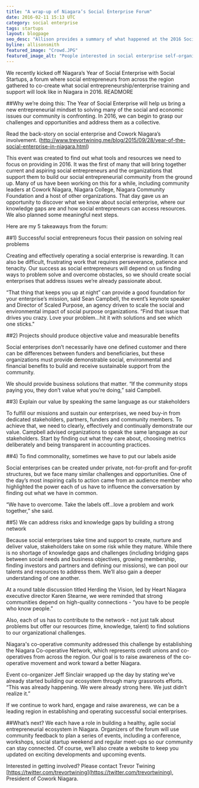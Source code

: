 ```yaml
---
title: "A wrap-up of Niagara’s Social Enterprise Forum"
date: 2016-02-11 15:13 UTC
category: social enterprise
tags: startups
layout: blogpage
seo_desc: "Allison provides a summary of what happened at the 2016 Social Enterprise Forum, the kickoff event to Niagara's Year of the Social Enterprise."
byline: allisonsmith
featured_image: "Crowd.JPG"
featured_image_alt: "People interested in social enterprise self-organize into groups to discuss issues of interest to building a strong social enterprise community in Niagara."
---
```


We recently kicked off Niagara’s Year of Social Enterprise with Social Startups, a forum where social entrepreneurs from across the region gathered to co-create what social entrepreneurship/enterprise training and support will look like in Niagara in 2016. READMORE

##Why we’re doing this:
The Year of Social Enterprise will help us bring a new entrepreneurial mindset to solving many of the social and economic issues our community is confronting. In 2016, we can begin to grasp our challenges and opportunities and address them as a collective.

Read the back-story on social enterprise and Cowork Niagara’s involvement. (http://www.trevortwining.me/blog/2015/09/28/year-of-the-social-enterprise-in-niagara.html)

This event was created to find out what tools and resources we need to focus on providing in 2016. It was the first of many that will bring together current and aspiring social entrepreneurs and the organizations that support them to build our social entrepreneurial community from the ground up. Many of us have been working on this for a while, including community leaders at Cowork Niagara, Niagara College, Niagara Community Foundation and a host of other organizations. That day gave us an opportunity to discover what we know about social enterprise, where our knowledge gaps are and how social entrepreneurs can access resources. We also planned some meaningful next steps.

Here are my 5 takeaways from the forum:

##1) Successful social entrepreneurs focus their passion on solving real problems

Creating and effectively operating a social enterprise is rewarding. It can also be difficult, frustrating work that requires perseverance, patience and tenacity. Our success as social entrepreneurs will depend on us finding ways to problem solve and overcome obstacles, so we should create social enterprises that address issues we’re already passionate about.

“That thing that keeps you up at night” can provide a good foundation for your enterprise’s mission, said Sean Campbell, the event’s keynote speaker and Director of Scaled Purpose, an agency driven to scale the social and environmental impact of social purpose organizations. “Find that issue that drives you crazy. Love your problem…hit it with solutions and see which one sticks."

##2) Projects should produce objective value and measurable benefits

Social enterprises don’t necessarily have one defined customer and there can be differences between funders and beneficiaries, but these organizations must provide demonstrable social, environmental and financial benefits to build and receive sustainable support from the community.

We should provide business solutions that matter. “If the community stops paying you, they don’t value what you’re doing,” said Campbell.

##3) Explain our value by speaking the same language as our stakeholders

To fulfill our missions and sustain our enterprises, we need buy-in from dedicated stakeholders, partners, funders and community members. To achieve that, we need to clearly, effectively and continually demonstrate our value. Campbell advised organizations to speak the same language as our stakeholders. Start by finding out what they care about, choosing metrics deliberately and being transparent in accounting practices.

##4) To find commonality, sometimes we have to put our labels aside

Social enterprises can be created under private, not-for-profit and for-profit structures, but we face many similar challenges and opportunities. One of the day’s most inspiring calls to action came from an audience member who highlighted the power each of us have to influence the conversation by finding out what we have in common.

“We have to overcome. Take the labels off…love a problem and work together,” she said.

##5) We can address risks and knowledge gaps by building a strong network

Because social enterprises take time and support to create, nurture and deliver value, stakeholders take on some risk while they mature. While there is no shortage of knowledge gaps and challenges (including bridging gaps between social needs and business objectives, growing membership, finding investors and partners and defining our missions), we can pool our talents and resources to address them. We’ll also gain a deeper understanding of one another.

At a round table discussion titled Herding the Vision, led by Heart Niagara executive director Karen Stearne, we were reminded that strong communities depend on high-quality connections - “you have to be people who know people.”

Also, each of us has to contribute to the network - not just talk about problems but offer our resources (time, knowledge, talent) to find solutions to our organizational challenges.

Niagara's co-operative community addressed this challenge by establishing the Niagara Co-operative Network, which represents credit unions and co-operatives from across the region. Our goal is to raise awareness of the co-operative movement and work toward a better Niagara.

Event co-organizer Jeff Sinclair wrapped up the day by stating we’ve already started building our ecosystem through many grassroots efforts. “This was already happening. We were already strong here. We just didn’t realize it.”

If we continue to work hard, engage and raise awareness, we can be a leading region in establishing and operating successful social enterprises.

##What’s next?
We each have a role in building a healthy, agile social entrepreneurial ecosystem in Niagara. Organizers of the forum will use community feedback to plan a series of events, including a conference, workshops, social startup weekend and regular meet-ups so our community can stay connected. Of course, we’ll also create a website to keep you updated on exciting developments and upcoming events.

Interested in getting involved? Please contact Trevor Twining [https://twitter.com/trevortwining](https://twitter.com/trevortwining), President of Cowork Niagara.
